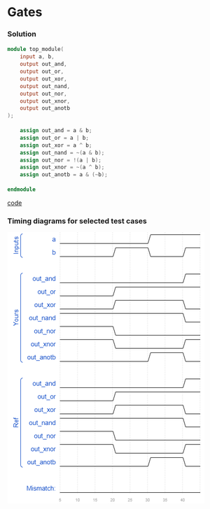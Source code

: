 # Gates
### Solution
```Verilog
module top_module( 
    input a, b,
    output out_and,
    output out_or,
    output out_xor,
    output out_nand,
    output out_nor,
    output out_xnor,
    output out_anotb
);
    
    assign out_and = a & b;
    assign out_or = a | b;
    assign out_xor = a ^ b;
    assign out_nand = ~(a & b);
    assign out_nor = !(a | b);
    assign out_xnor = ~(a ^ b);
    assign out_anotb = a & (~b);

endmodule
```
[code](./49.v)

### Timing diagrams for selected test cases
![result](./result.png)
